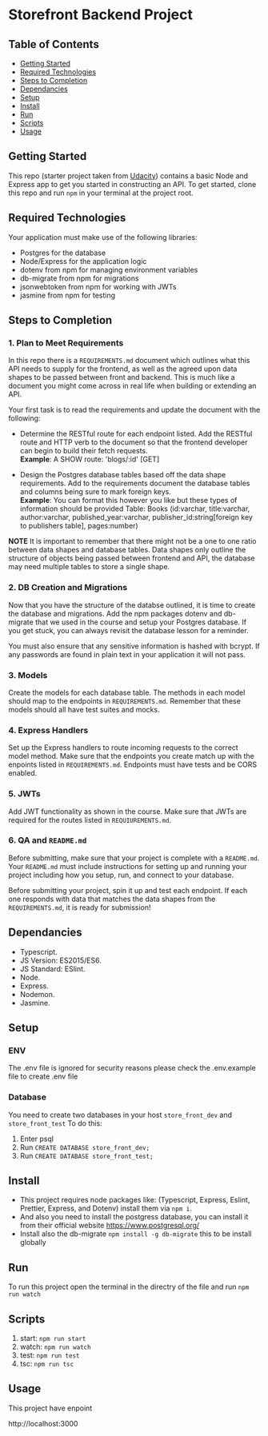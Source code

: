 # Storefront Backend Project

## Table of Contents
- [Getting Started](#getting-started)
- [Required Technologies](#required-technologies)
- [Steps to Completion](#steps-to-completion)
- [Dependancies](#dependancies)
- [Setup](#setup)
- [Install](#install)
- [Run](#run)
- [Scripts]($scripts)
- [Usage](#usage)

## Getting Started

This repo (starter project taken from [Udacity](https://github.com/udacity/nd0067-c2-creating-an-api-with-postgresql-and-express-project-starter)) contains a basic Node and Express app to get you started in constructing an API. To get started, clone this repo and run `npm` in your terminal at the project root.

## Required Technologies
Your application must make use of the following libraries:
- Postgres for the database
- Node/Express for the application logic
- dotenv from npm for managing environment variables
- db-migrate from npm for migrations
- jsonwebtoken from npm for working with JWTs
- jasmine from npm for testing

## Steps to Completion

### 1. Plan to Meet Requirements

In this repo there is a `REQUIREMENTS.md` document which outlines what this API needs to supply for the frontend, as well as the agreed upon data shapes to be passed between front and backend. This is much like a document you might come across in real life when building or extending an API. 

Your first task is to read the requirements and update the document with the following:
- Determine the RESTful route for each endpoint listed. Add the RESTful route and HTTP verb to the document so that the frontend developer can begin to build their fetch requests.    
**Example**: A SHOW route: 'blogs/:id' [GET] 

- Design the Postgres database tables based off the data shape requirements. Add to the requirements document the database tables and columns being sure to mark foreign keys.   
**Example**: You can format this however you like but these types of information should be provided
Table: Books (id:varchar, title:varchar, author:varchar, published_year:varchar, publisher_id:string[foreign key to publishers table], pages:number)

**NOTE** It is important to remember that there might not be a one to one ratio between data shapes and database tables. Data shapes only outline the structure of objects being passed between frontend and API, the database may need multiple tables to store a single shape. 

### 2.  DB Creation and Migrations

Now that you have the structure of the databse outlined, it is time to create the database and migrations. Add the npm packages dotenv and db-migrate that we used in the course and setup your Postgres database. If you get stuck, you can always revisit the database lesson for a reminder. 

You must also ensure that any sensitive information is hashed with bcrypt. If any passwords are found in plain text in your application it will not pass.

### 3. Models

Create the models for each database table. The methods in each model should map to the endpoints in `REQUIREMENTS.md`. Remember that these models should all have test suites and mocks.

### 4. Express Handlers

Set up the Express handlers to route incoming requests to the correct model method. Make sure that the endpoints you create match up with the enpoints listed in `REQUIREMENTS.md`. Endpoints must have tests and be CORS enabled. 

### 5. JWTs

Add JWT functionality as shown in the course. Make sure that JWTs are required for the routes listed in `REQUIUREMENTS.md`.

### 6. QA and `README.md`

Before submitting, make sure that your project is complete with a `README.md`. Your `README.md` must include instructions for setting up and running your project including how you setup, run, and connect to your database. 

Before submitting your project, spin it up and test each endpoint. If each one responds with data that matches the data shapes from the `REQUIREMENTS.md`, it is ready for submission!

## Dependancies
- Typescript.
- JS Version: ES2015/ES6.
- JS Standard: ESlint.
- Node.
- Express.
- Nodemon.
- Jasmine.

## Setup
### ENV
The .env file is ignored for security reasons please check the .env.example file to create .env file

### Database
You need to create two databases in your host `store_front_dev` and `store_front_test`
To do this:
1. Enter psql
2. Run `CREATE DATABASE store_front_dev;`
3. Run `CREATE DATABASE store_front_test;`

## Install
- This project requires node packages like: (Typescript, Express, Eslint, Prettier, Express, and Dotenv) install them via `npm i`.
- And also you need to install the postgress database, you can install it from their official website https://www.postgresql.org/ 
- Install also the db-migrate `npm install -g db-migrate` this to be install globally

## Run
To run this project open the terminal in the directry of the file and run `npm run watch`

## Scripts
1. start: `npm run start`
2. watch: `npm run watch`
3. test: `npm run test`
4. tsc: `npm run tsc`

## Usage
This project have enpoint

http://localhost:3000
